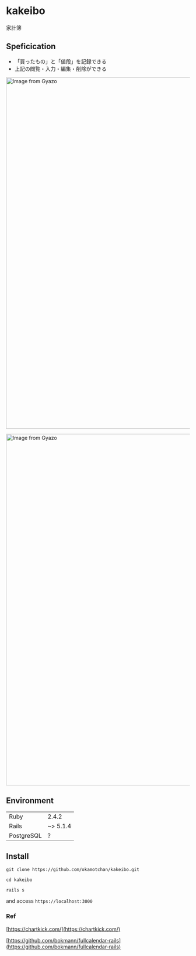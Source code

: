 # kakeibo

家計簿
## Speficication

- 「買ったもの」と「値段」を記録できる
- 上記の閲覧・入力・編集・削除ができる

<a href="https://gyazo.com/b2dfdf6b0ceb7c2d1871408819ae7e5c"><img src="https://i.gyazo.com/b2dfdf6b0ceb7c2d1871408819ae7e5c.gif" alt="Image from Gyazo" width="960"/></a>

<a href="https://gyazo.com/e7d91cfc41a87661beafdc3ee700d599"><img src="https://i.gyazo.com/e7d91cfc41a87661beafdc3ee700d599.gif" alt="Image from Gyazo" width="960"/></a>

## Environment

| | |
| --- | --- |
| Ruby | 2.4.2 |
| Rails | ~> 5.1.4 |
| PostgreSQL | ? |

## Install

```
git clone https://github.com/okamotchan/kakeibo.git 

cd kakeibo

rails s
```
and access ```https://localhost:3000```

### Ref
[https://chartkick.com/](https://chartkick.com/)

[https://github.com/bokmann/fullcalendar-rails](https://github.com/bokmann/fullcalendar-rails)
